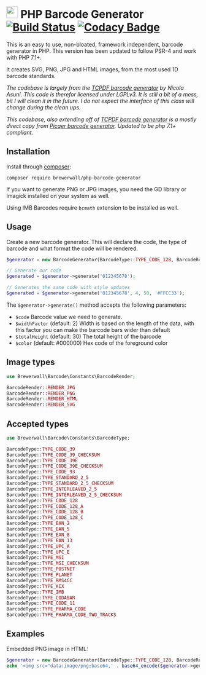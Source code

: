 # <img src="https://user-images.githubusercontent.com/632330/57006043-fb823800-6ba2-11e9-8fa9-eba94b8011b5.png" width="30px"/>  PHP Barcode Generator<br/>[![Build Status](https://travis-ci.org/brewerwall/php-barcode-generator.svg?branch=master)](https://travis-ci.org/brewerwall/php-barcode-generator) [![Codacy Badge](https://api.codacy.com/project/badge/Grade/767119e854d7443b87a37ebc93697a42)](https://www.codacy.com/manual/Brewerwall/php-barcode-generator?utm_source=github.com&amp;utm_medium=referral&amp;utm_content=brewerwall/php-barcode-generator&amp;utm_campaign=Badge_Grade)
This is an easy to use, non-bloated, framework independent, barcode generator in PHP.  This version has been updated to follow PSR-4 and work with PHP 7.1+.

It creates SVG, PNG, JPG and HTML images, from the most used 1D barcode standards.

*The codebase is largely from the [TCPDF barcode generator](https://github.com/tecnickcom/TCPDF) by Nicola Asuni. This code is therefor licensed under LGPLv3. It is still a bit of a mess, bit I will clean it in the future. I do not expect the interface of this class will change during the clean ups.*

*This codebase, also extending off of [TCPDF barcode generator](https://github.com/tecnickcom/TCPDF) is a mostly direct copy from [Picqer barcode generator](https://github.com/picqer/php-barcode-generator).  Updated to be php 7.1+ compliant.*

## Installation
Install through [composer](https://getcomposer.org/doc/00-intro.md):

```
composer require brewerwall/php-barcode-generator
```

If you want to generate PNG or JPG images, you need the GD library or Imagick installed on your system as well.

Using IMB Barcodes require `bcmath` extension to be installed as well.

## Usage
Create a new barcode generator.  This will declare the code, the type of barcode and what format the code will be rendered.

```php
$generator = new BarcodeGenerator(BarcodeType::TYPE_CODE_128, BarcodeRender::RENDER_JPG);

// Generate our code
$generated = $generator->generate('012345678');

// Generates the same code with style updates
$generated = $generator->generate('012345678', 4, 50, '#FFCC33');
```

The `$generator->generate()` method accepts the following parameters:
- `$code` Barcode value we need to generate.
- `$widthFactor` (default: 2) Width is based on the length of the data, with this factor you can make the barcode bars wider than default
- `$totalHeight` (default: 30) The total height of the barcode
- `$color` (default: #000000) Hex code of the foreground color

## Image types
```php
use Brewerwall\Barcode\Constants\BarcodeRender;

BarcodeRender::RENDER_JPG
BarcodeRender::RENDER_PNG
BarcodeRender::RENDER_HTML
BarcodeRender::RENDER_SVG
```

## Accepted types
```php
use Brewerwall\Barcode\Constants\BarcodeType;

BarcodeType::TYPE_CODE_39
BarcodeType::TYPE_CODE_39_CHECKSUM
BarcodeType::TYPE_CODE_39E
BarcodeType::TYPE_CODE_39E_CHECKSUM
BarcodeType::TYPE_CODE_93
BarcodeType::TYPE_STANDARD_2_5
BarcodeType::TYPE_STANDARD_2_5_CHECKSUM
BarcodeType::TYPE_INTERLEAVED_2_5
BarcodeType::TYPE_INTERLEAVED_2_5_CHECKSUM
BarcodeType::TYPE_CODE_128
BarcodeType::TYPE_CODE_128_A
BarcodeType::TYPE_CODE_128_B
BarcodeType::TYPE_CODE_128_C
BarcodeType::TYPE_EAN_2
BarcodeType::TYPE_EAN_5
BarcodeType::TYPE_EAN_8
BarcodeType::TYPE_EAN_13
BarcodeType::TYPE_UPC_A
BarcodeType::TYPE_UPC_E
BarcodeType::TYPE_MSI
BarcodeType::TYPE_MSI_CHECKSUM
BarcodeType::TYPE_POSTNET
BarcodeType::TYPE_PLANET
BarcodeType::TYPE_RMS4CC
BarcodeType::TYPE_KIX
BarcodeType::TYPE_IMB
BarcodeType::TYPE_CODABAR
BarcodeType::TYPE_CODE_11
BarcodeType::TYPE_PHARMA_CODE
BarcodeType::TYPE_PHARMA_CODE_TWO_TRACKS
```

## Examples
Embedded PNG image in HTML:

```php
$generator = new BarcodeGenerator(BarcodeType::TYPE_CODE_128, BarcodeRender::RENDER_PNG);
echo '<img src="data:image/png;base64,' . base64_encode($generator->generate('012345678')) . '">';
```
